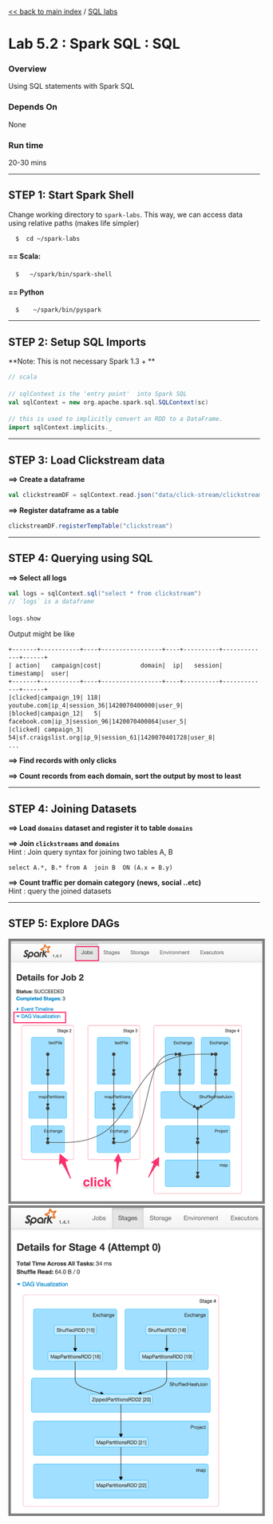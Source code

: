 [<< back to main index](../README.md) / [SQL labs](./README.md)

Lab 5.2 : Spark SQL : SQL
================================

### Overview
Using SQL statements with Spark SQL

### Depends On 
None

### Run time
20-30 mins


----------------------------
STEP 1: Start Spark Shell
----------------------------
Change working directory to `spark-labs`.  This way, we can access data using relative paths (makes life simpler)
```
  $  cd ~/spark-labs
```

#### == Scala:
```
  $   ~/spark/bin/spark-shell
```
#### == Python
```
  $    ~/spark/bin/pyspark
```


----------------------------
STEP 2: Setup SQL Imports
----------------------------
**Note: This is not necessary Spark 1.3 + **  
```scala
// scala

// sqlContext is the 'entry point'  into Spark SQL
val sqlContext = new org.apache.spark.sql.SQLContext(sc)

// this is used to implicitly convert an RDD to a DataFrame.
import sqlContext.implicits._

```

----------------------------
STEP 3: Load Clickstream data
----------------------------
**==> Create a dataframe**  

```scala
val clickstreamDF = sqlContext.read.json("data/click-stream/clickstream.json")
```

**==> Register dataframe as a table**

```scala
clickstreamDF.registerTempTable("clickstream")
```

----------------------------
STEP 4: Querying using SQL
----------------------------

**==> Select all logs**
```scala
val logs = sqlContext.sql("select * from clickstream")
// `logs` is a dataframe

logs.show
```

Output might be like 

```
+-------+-----------+----+-----------------+----+----------+-------------+------+
| action|   campaign|cost|           domain|  ip|   session|    timestamp|  user|
+-------+-----------+----+-----------------+----+----------+-------------+------+
|clicked|campaign_19| 118|      youtube.com|ip_4|session_36|1420070400000|user_9|
|blocked|campaign_12|   5|     facebook.com|ip_3|session_96|1420070400864|user_5|
|clicked| campaign_3|  54|sf.craigslist.org|ip_9|session_61|1420070401728|user_8|
...
```


**==> Find records with only clicks**

**==> Count records from each domain, sort the output by most to least**

----------------------------
STEP 4: Joining Datasets
----------------------------
**==> Load `domains` dataset and register it to table `domains`**  

**==> Join `clickstreams` and `domains`**  
Hint : Join query syntax for joining two tables A, B
```
select A.*, B.* from A  join B  ON (A.x = B.y) 
```

**==> Count traffic per domain category (news, social ..etc)**  
Hint : query the joined datasets

--------------------
STEP 5: Explore DAGs
--------------------

<img src="../images/5.2a.png" style="border: 5px solid grey" /> 

<img src="../images/5.2b.png" style="border: 5px solid grey" /> 
